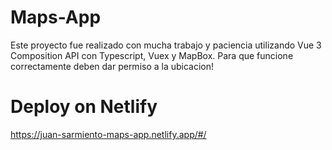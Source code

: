 # Maps-App

Este proyecto fue realizado con mucha trabajo y paciencia utilizando Vue 3 Composition API con Typescript, Vuex y MapBox.
Para que funcione correctamente deben dar permiso a la ubicacion!
 
# Deploy on Netlify
https://juan-sarmiento-maps-app.netlify.app/#/

